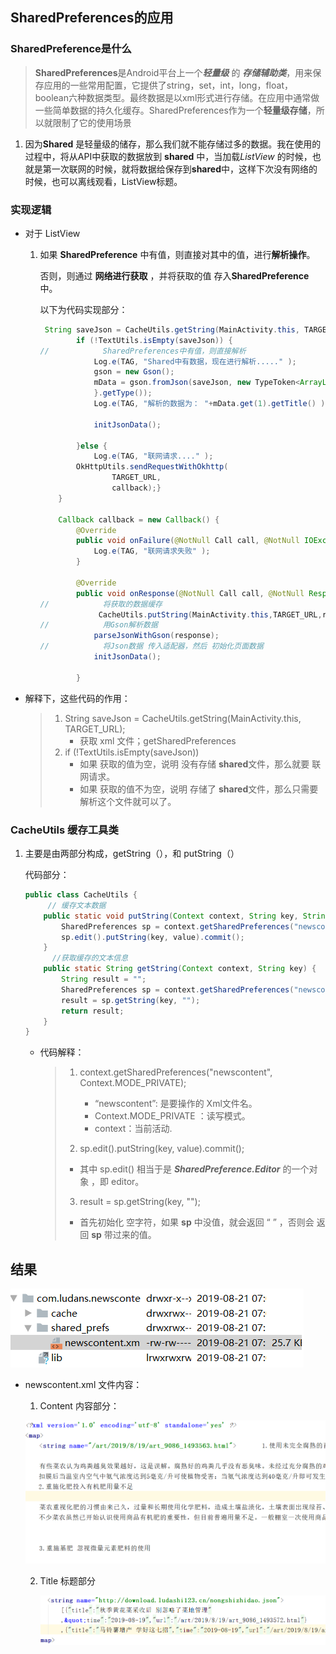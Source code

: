 ## SharedPreferences的应用

### SharedPreference是什么



> **SharedPreferences**是Android平台上一个***轻量级***  的 ***存储辅助类***，用来保存应用的一些常用配置，它提供了string，set，int，long，float，boolean六种数据类型。最终数据是以xml形式进行存储。在应用中通常做一些简单数据的持久化缓存。SharedPreferences作为一个**轻量级存储**，所以就限制了它的使用场景

1. 因为**Shared** 是轻量级的储存，那么我们就不能存储过多的数据。我在使用的过程中，将从API中获取的数据放到 **shared** 中，当加载*ListView* 的时候，也就是第一次联网的时候，就将数据给保存到**shared**中，这样下次没有网络的时候，也可以离线观看，ListView标题。

### 实现逻辑

- 对于 ListView 

  1. 如果 **SharedPreference** 中有值，则直接对其中的值，进行**解析操作**。

     否则，则通过  **网络进行获取** ，并将获取的值 存入**SharedPreference** 中。

     以下为代码实现部分：

     ```java
      String saveJson = CacheUtils.getString(MainActivity.this, TARGET_URL);
             if (!TextUtils.isEmpty(saveJson)) {
     //            SharedPreferences中有值，则直接解析
                 Log.e(TAG, "Shared中有数据，现在进行解析....." );
                 gson = new Gson();
                 mData = gson.fromJson(saveJson, new TypeToken<ArrayList<JsonData>>() {
                 }.getType());
                 Log.e(TAG, "解析的数据为： "+mData.get(1).getTitle() );
     
                 initJsonData();
     
             }else {
                 Log.e(TAG, "联网请求...." );
             OkHttpUtils.sendRequestWithOkhttp(
                     TARGET_URL,
                     callback);}
         }
     
         Callback callback = new Callback() {
             @Override
             public void onFailure(@NotNull Call call, @NotNull IOException e) {
                 Log.e(TAG, "联网请求失败" );
             }
     
             @Override
             public void onResponse(@NotNull Call call, @NotNull Response response) throws IOException {
     //            将获取的数据缓存
                  CacheUtils.putString(MainActivity.this,TARGET_URL,response.body().string());
     //            用Gson解析数据
                 parseJsonWithGson(response);
     //            将Json数据 传入适配器，然后 初始化页面数据
                 initJsonData();
     
             }
     ```



- 解释下，这些代码的作用：

  > 1. String saveJson = CacheUtils.getString(MainActivity.this, TARGET_URL);
  >    - 获取 xml 文件；getSharedPreferences 
  > 2. if (!TextUtils.isEmpty(saveJson)) 
  >    - 如果 获取的值为空，说明 没有存储 **shared**文件，那么就要 联网请求。
  >    - 如果 获取的值不为空，说明 存储了 **shared**文件，那么只需要解析这个文件就可以了。

### CacheUtils 缓存工具类

1. 主要是由两部分构成，getString（），和 putString（）

   代码部分：

   ```java
   public class CacheUtils {
        // 缓存文本数据
       public static void putString(Context context, String key, String value) {
           SharedPreferences sp = context.getSharedPreferences("newscontent", Context.MODE_PRIVATE);
           sp.edit().putString(key, value).commit();
       }  
         //获取缓存的文本信息  
       public static String getString(Context context, String key) {
           String result = "";
           SharedPreferences sp = context.getSharedPreferences("newscontent", Context.MODE_PRIVATE);
           result = sp.getString(key, "");
           return result;
       }
   }
   ```

   - 代码解释：

     > 1. context.getSharedPreferences("newscontent", Context.MODE_PRIVATE); 
     >
     >    - “newscontent”: 是要操作的 Xml文件名。
     >    -  Context.MODE_PRIVATE ：读写模式。
     >    - context：当前活动.
     >2. sp.edit().putString(key, value).commit();
     > 
     >   - 其中 sp.edit()  相当于是 ***SharedPreference.Editor*** 的一个对象 ，即 editor。
     > 3.  result = sp.getString(key, ""); 
     >   - 首先初始化 空字符，如果  **sp**  中没值，就会返回 “ ” ，否则会 返回 **sp** 带过来的值。
     >    

## 结果

![SharedPreference](8_21(1).png)



- newscontent.xml  文件内容：

  1. Content 内容部分：

  ![部分内容](8_21(2).png)
  
  2. Title 标题部分
  
     ![标题部分](8_21(3).png)